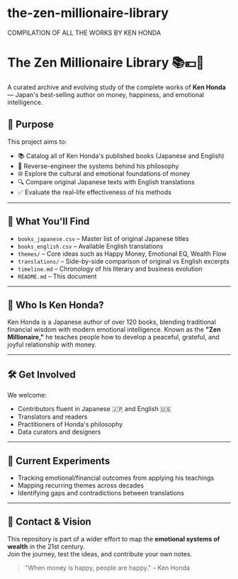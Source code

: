 # the-zen-millionaire-library
COMPILATION OF ALL THE WORKS BY KEN HONDA

# The Zen Millionaire Library 📚💴🌿

A curated archive and evolving study of the complete works of **Ken Honda** — Japan's best-selling author on money, happiness, and emotional intelligence.

## 📖 Purpose

This project aims to:

- 📚 Catalog all of Ken Honda's published books (Japanese and English)
- 🧠 Reverse-engineer the systems behind his philosophy
- 🌐 Explore the cultural and emotional foundations of money
- 🔍 Compare original Japanese texts with English translations
- ✅ Evaluate the real-life effectiveness of his methods

---

## 🧩 What You'll Find

- `books_japanese.csv` – Master list of original Japanese titles  
- `books_english.csv` – Available English translations  
- `themes/` – Core ideas such as Happy Money, Emotional EQ, Wealth Flow  
- `translations/` – Side-by-side comparison of original vs English excerpts  
- `timeline.md` – Chronology of his literary and business evolution  
- `README.md` – This document

---

## 🌱 Who Is Ken Honda?

Ken Honda is a Japanese author of over 120 books, blending traditional financial wisdom with modern emotional intelligence. Known as the **"Zen Millionaire,"** he teaches people how to develop a peaceful, grateful, and joyful relationship with money.

---

## 🛠️ Get Involved

We welcome:

- Contributors fluent in Japanese 🇯🇵 and English 🇺🇸
- Translators and readers
- Practitioners of Honda's philosophy
- Data curators and designers

---

## 🧪 Current Experiments

- Tracking emotional/financial outcomes from applying his teachings
- Mapping recurring themes across decades
- Identifying gaps and contradictions between translations

---

## 💬 Contact & Vision

This repository is part of a wider effort to map the **emotional systems of wealth** in the 21st century.  
Join the journey, test the ideas, and contribute your own notes.

> "When money is happy, people are happy." – Ken Honda
